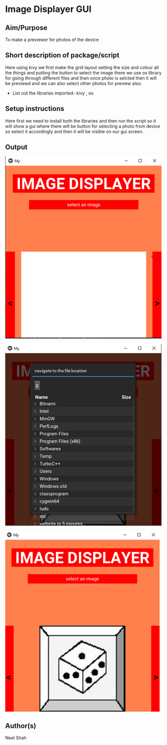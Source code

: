 # Image Displayer GUI
## Aim/Purpose
To make a  previewer for photos of the device 
## Short description of package/script
Here using kivy we first make the grid layout setting the size and colour all the things and putting the button to select the image there we use os library for going through different files and then once photo is selcted then it will be previewd and we can also select other photos for preview also.

- List out the libraries imported- kivy , os

## Setup instructions
Here first we need to install both the libraries and then run the script so it will show a gui where there will be button for selecting a photo from device so select it accordingly and then it will be visible on our gui screen.

## Output
![image](Images/output_1(image).png)

![image](Images/output_2(image).png)

![image](Images/output_3(image).png)

## Author(s)

Neel Shah
